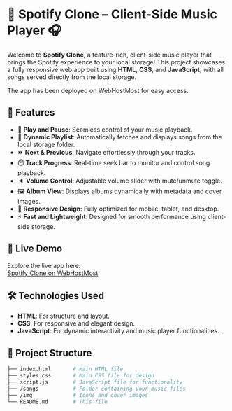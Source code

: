 # 🎵 Spotify Clone – Client-Side Music Player 🎧

Welcome to **Spotify Clone**, a feature-rich, client-side music player that brings the Spotify experience to your local storage! This project showcases a fully responsive web app built using **HTML**, **CSS**, and **JavaScript**, with all songs served directly from the local storage.

The app has been deployed on WebHostMost for easy access.

## 🌟 Features

- 🎼 **Play and Pause**: Seamless control of your music playback.
- 📁 **Dynamic Playlist**: Automatically fetches and displays songs from the local storage folder.
- ⏩ **Next & Previous**: Navigate effortlessly through your tracks.
- ⏱️ **Track Progress**: Real-time seek bar to monitor and control song playback.
- 🔈 **Volume Control**: Adjustable volume slider with mute/unmute toggle.
- 🖼️ **Album View**: Displays albums dynamically with metadata and cover images.
- 📱 **Responsive Design**: Fully optimized for mobile, tablet, and desktop.
- ⚡ **Fast and Lightweight**: Designed for smooth performance using client-side storage.

## 🚀 Live Demo

Explore the live app here:  
[Spotify Clone on WebHostMost](https://spotifycloneaman.freewebhostmost.com)

## 🛠️ Technologies Used

- **HTML**: For structure and layout.
- **CSS**: For responsive and elegant design.
- **JavaScript**: For dynamic interactivity and music player functionalities.

## 📂 Project Structure

```bash
├── index.html       # Main HTML file
├── styles.css       # Main CSS file for design
├── script.js        # JavaScript file for functionality
├── /songs           # Folder containing your music files
├── /img             # Icons and cover images
└── README.md        # This file

